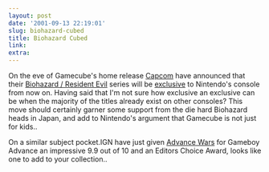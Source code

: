```yaml
---
layout: post
date: '2001-09-13 22:19:01'
slug: biohazard-cubed
title: Biohazard Cubed
link: 
extra: 
---
```


On the eve of Gamecube's home release [Capcom](http://cube.ign.com/news/38267.html) have announced that their [Biohazard / Resident Evil](http://cube.ign.com/news/38266.html) series will be [exclusive](http://cube.ign.com/news/38268.html) to Nintendo's console from now on.
Having said that I'm not sure how exclusive an exclusive can be when the majority of the titles already exist on other consoles? This move should certainly garner some support from the die hard Biohazard heads in Japan, and add to Nintendo's argument that Gamecube is not just for kids..

On a similar subject pocket.IGN have just given [Advance Wars](http://pocket.ign.com/reviews/15424.html) for Gameboy Advance an impressive 9.9 out of 10 and an Editors Choice Award, looks like one to add to your collection..